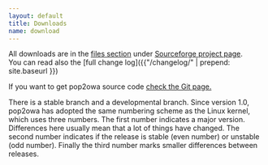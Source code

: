 ```yaml
---
layout: default
title: Downloads
name: download
---
```


All downloads are in the [files section](http://sourceforge.net/project/showfiles.php?group_id=152204) under [Sourceforge project page](http://sourceforge.net/projects/pop2owa).  
You can read also the [full change log]({{"/changelog/" | prepend: site.baseurl }})

If you want to get pop2owa source code [check the Git page.](https://github.com/CGarces/pop2owa)

There is a stable branch and a developmental branch. Since version 1.0, pop2owa has adopted the same numbering scheme as the Linux kernel, which uses three numbers. The first number indicates a major version. Differences here usually mean that a lot of things have changed. The second number indicates if the release is stable (even number) or unstable (odd number). Finally the third number marks smaller differences between releases.
